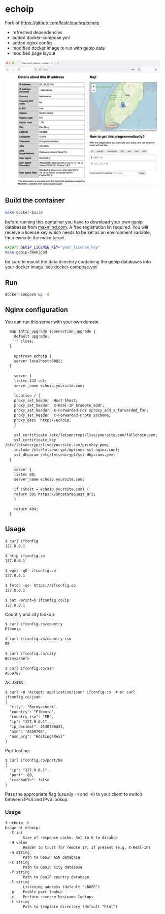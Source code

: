 # echoip
Fork of https://github.com/leafcloudhq/echoip

- refreshed dependencies
- added docker-compose.yml
- added nginx config
- modified docker image to run with geoip data
- modified page layout

![Screenshot](./doc/screenshot.jpg)

## Build the container

```bash
make docker-build
```

before running this container you have to download your own geoip databases from [maxmind.com](https://www.maxmind.com). A free registration ist required.
You will receive a license key which needs to be set as an environment variable, then execute the make target.

```bash
export GEOIP_LICENSE_KEY="your_license_key"
make geoip-download
```

be sure to mount the data directory containing the geoip databases into your docker image. see [docker-compose.yml](./docker-compose.yml)

## Run

```bash
docker compose up -d 
```

## Nginx configuration

You can run this server with your own domain.

```
  map $http_upgrade $connection_upgrade {
    default upgrade;
    '' close;
  }
    
    upstream echoip {
    server localhost:8082;
  }
    
    server {
    listen 443 ssl;
    server_name echoip.yoursite.com;

    location / {
    proxy_set_header  Host $host;
    proxy_set_header  X-Real-IP $remote_addr;
    proxy_set_header  X-Forwarded-For $proxy_add_x_forwarded_for;
    proxy_set_header  X-Forwarded-Proto $scheme;
    proxy_pass  http://echoip;
    }

    ssl_certificate /etc/letsencrypt/live/yoursite.com/fullchain.pem;
    ssl_certificate_key /etc/letsencrypt/live/yoursite.com/privkey.pem;
    include /etc/letsencrypt/options-ssl-nginx.conf;
    ssl_dhparam /etc/letsencrypt/ssl-dhparams.pem;
  }
    
    server {
    listen 80;
    server_name echoip.yoursite.com;

    if ($host = echoip.yoursite.com) {
    return 301 https://$host$request_uri;
    }

    return 404;
  }
```

## Usage

```
$ curl ifconfig
127.0.0.1

$ http ifconfig.co
127.0.0.1

$ wget -qO- ifconfig.co
127.0.0.1

$ fetch -qo- https://ifconfig.co
127.0.0.1

$ bat -print=b ifconfig.co/ip
127.0.0.1
```

Country and city lookup:

```
$ curl ifconfig.co/country
Elbonia

$ curl ifconfig.co/country-iso
EB

$ curl ifconfig.co/city
Bornyasherk

$ curl ifconfig.co/asn
AS59795
```

As JSON:

```
$ curl -H 'Accept: application/json' ifconfig.co  # or curl ifconfig.co/json
{
  "city": "Bornyasherk",
  "country": "Elbonia",
  "country_iso": "EB",
  "ip": "127.0.0.1",
  "ip_decimal": 2130706433,
  "asn": "AS59795",
  "asn_org": "Hosting4Real"
}
```

Port testing:

```
$ curl ifconfig.co/port/80
{
  "ip": "127.0.0.1",
  "port": 80,
  "reachable": false
}
```

Pass the appropriate flag (usually `-4` and `-6`) to your client to switch
between IPv4 and IPv6 lookup.


### Usage

```
$ echoip -h
Usage of echoip:
  -C int
    	Size of response cache. Set to 0 to disable
  -H value
    	Header to trust for remote IP, if present (e.g. X-Real-IP)
  -a string
    	Path to GeoIP ASN database
  -c string
    	Path to GeoIP city database
  -f string
    	Path to GeoIP country database
  -l string
    	Listening address (default ":8080")
  -p	Enable port lookup
  -r	Perform reverse hostname lookups
  -t string
    	Path to template directory (default "html")
```
